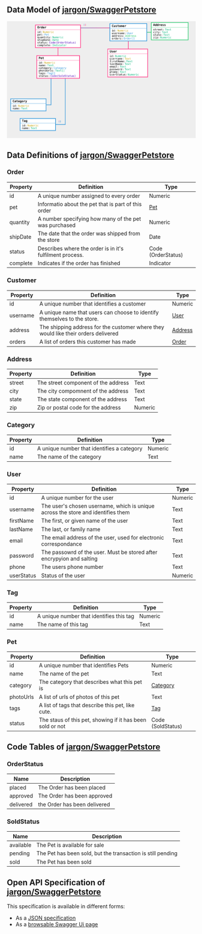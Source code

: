 


## Data Model of [jargon/SwaggerPetstore](/user/jargon/SwaggerPetstore/v/0.0.3)

![Data Model of jargon/SwaggerPetstore](jargon_SwaggerPetstore_dataModel.svg)
## Data Definitions of [jargon/SwaggerPetstore](/user/jargon/SwaggerPetstore/v/0.0.3)

### Order

Property | Definition | Type
--- | --- | ---
id | A unique number assigned to every order | Numeric
pet | Informatio about the pet that is part of this order | [Pet](#pet)
quantity | A number specifying how many of the pet was purchased | Numeric
shipDate | The date that the order was shipped from the store | Date
status | Describes where the order is in it's fulfilment process. | Code (OrderStatus)
complete | Indicates if the order has finished | Indicator


### Customer

Property | Definition | Type
--- | --- | ---
id | A unique number that identifies a customer | Numeric
username | A unique name that users can choose to identify themselves to the store. | [User](#user)
address | The shipping address for the customer where they would like their orders delivered | [Address](#address)
orders | A list of orders this customer has made | [Order](#order)


### Address

Property | Definition | Type
--- | --- | ---
street | The street component of the address | Text
city | The city compomnent of the address | Text
state | The state component of the address | Text
zip | Zip or postal code for the address | Numeric


### Category

Property | Definition | Type
--- | --- | ---
id | A unique number that identifies a category | Numeric
name | The name of the category | Text


### User

Property | Definition | Type
--- | --- | ---
id | A unique number for the user | Numeric
username | The user's chosen username, which is unique across the store and identifies them | Text
firstName | The first, or given name of the user | Text
lastName | The last, or family name | Text
email | The email address of the user, used for electronic correspondance | Text
password | The passowrd of the user. Must be stored after encrypyion and salting | Text
phone | The users phone number | Text
userStatus | Status of the user | Numeric


### Tag

Property | Definition | Type
--- | --- | ---
id | A unique number that identifies this tag | Numeric
name | The name of this tag | Text


### Pet

Property | Definition | Type
--- | --- | ---
id | A unique number that identifies Pets | Numeric
name | The name of the pet | Text
category | The category that describes what this pet is | [Category](#category)
photoUrls | A list of urls of photos of this pet | Text
tags | A list of tags that describe this pet, like cute. | [Tag](#tag)
status | The staus of this pet, showing if it has been sold or not | Code (SoldStatus)


## Code Tables of [jargon/SwaggerPetstore](/user/jargon/SwaggerPetstore/v/0.0.3)

### OrderStatus

|Name | Description|
|--- | ---|
|placed | The Order has been placed|
|approved | The Order has been approved|
|delivered | the Order has been delivered|


### SoldStatus

|Name | Description|
|--- | ---|
|available | The Pet is available for sale|
|pending | The Pet has been sold, but the transaction is still pending|
|sold | The Pet has been sold|


## Open API Specification of [jargon/SwaggerPetstore](/user/jargon/SwaggerPetstore/v/0.0.3)

This specification is available in different forms:
- As a [JSON specification](jargon_SwaggerPetstore_openapi.json)
- As a [browsable Swagger Ui page](jargon_SwaggerPetstore_openapi.json)

